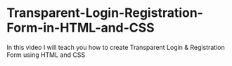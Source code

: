 # Transparent-Login-Registration-Form-in-HTML-and-CSS

In this video I will teach you how to create Transparent Login & Registration Form using HTML and CSS 
